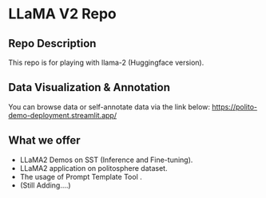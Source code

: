 # LLaMA V2 Repo
## Repo Description
This repo is for playing with llama-2 (Huggingface version).

## Data Visualization & Annotation
You can browse data or self-annotate data via the link below:
https://polito-demo-deployment.streamlit.app/

## What we offer
- LLaMA2 Demos on SST (Inference and Fine-tuning).
- LLaMA2 application on politosphere dataset.
- The usage of Prompt Template Tool <Langchain>.
- (Still Adding....)
